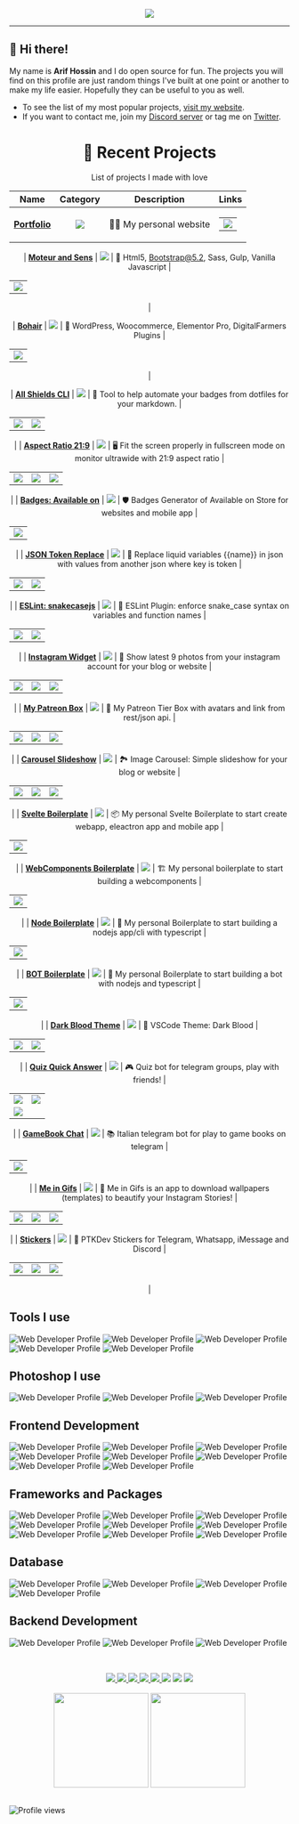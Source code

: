 <p align="center">
  <a href="https://webdeveloperarif">
    <img src="banner-1.jpg">
  </a>
</p>

---

## 👋 Hi there!

My name is **Arif Hossin** and I do open source for fun.
The projects you will find on this profile are just random things I've built at one point or another to make my life easier.
Hopefully they can be useful to you as well.

- To see the list of my most popular projects, [visit my website](https://webdeveloperarif.com/projects/).
- If you want to contact me, join my [Discord server](https://discordapp.com/users/3762) or tag me on [Twitter](https://twitter.com/webdevarif).


<div align="center">

# 🚀 **Recent Projects**

List of projects I made with love

| Name | Category | Description | Links |
| --- | :---: | --- | --- |
| <a href="https://webdeveloperarif.com/"><b>Portfolio</b></a> | [![](https://img.shields.io/badge/💻-%20Portfolio-informational?style=flat&logoColor=white&color=3498db)]() | 🧙‍♂️ My personal website | <table><tr><td> [![](https://img.shields.io/badge/-🌎-informational?style=flat&logoColor=black&color=white)](https://webdeveloperarif.com/)  </td></tr></table> |

| <a href="https://moteur.netlify.app/"><b>Moteur and Sens</b></a> | [![](https://img.shields.io/badge/🔧-%20Html5-Templates?style=flat&logoColor=white&color=DF4A17)]() | 🦒 Html5, Bootstrap@5.2, Sass, Gulp, Vanilla Javascript | <table><tr><td> [![](https://img.shields.io/badge/-🌎-informational?style=flat&logoColor=black&color=white)](https://moteur.netlify.app/)  </td></tr></table> |

| <a href="https://bohair.be/"><b>Bohair</b></a> | [![](https://img.shields.io/badge/🔧-%20WordPress-Theme?style=flat&logoColor=white&color=007097)]() | 🦒 WordPress, Woocommerce, Elementor Pro, DigitalFarmers Plugins | <table><tr><td> [![](https://img.shields.io/badge/-🌎-informational?style=flat&logoColor=black&color=white)](https://bohair.be/)  </td></tr></table> |

| <a href="https://github.com/ptkdev/all-shields-cli"><b>All Shields CLI</b></a> | [![](https://img.shields.io/badge/🔧-%20Tools-informational?style=flat&logoColor=white&color=9b59b6)]() | 🦌 Tool to help automate your badges from dotfiles for your markdown.  | <table><tr><td> [![](https://img.shields.io/badge/--informational?style=flat&logo=github&logoColor=black&color=white)](https://github.com/ptkdev/all-shields-cli) </td><td> [![](https://img.shields.io/badge/--informational?style=flat&logo=npm&logoColor=white&color=white)](https://www.npmjs.com/package/@ptkdev/all-shields-cli) </td></tr></table> |
| <a href="https://github.com/ptkdev/chrome-extension-aspectratio219"><b>Aspect Ratio 21:9</b></a> | [![](https://img.shields.io/badge/🔧-%20Tools-informational?style=flat&logoColor=white&color=9b59b6)]() | 🖥️ Fit the screen properly in fullscreen mode on monitor ultrawide with 21:9 aspect ratio | <table><tr><td> [![](https://img.shields.io/badge/--informational?style=flat&logo=github&logoColor=black&color=white)](https://github.com/ptkdev/chrome-extension-aspectratio219) </td><td> [![](https://img.shields.io/badge/--informational?style=flat&logo=npm&logoColor=white&color=white)](https://www.npmjs.com/package/@ptkdev/chrome-extension-aspectratio219) </td><td> [![](https://img.shields.io/badge/-🌎-informational?style=flat&logoColor=black&color=white)](https://chrome.google.com/webstore/detail/aspect-ratio-219/mgpbkhkpghgmihmcfbndejmkaibbnljo) </td></tr></table> |
| <a href="https://availableon.badge.ptkdev.io/"><b>Badges: Available on</b></a> | [![](https://img.shields.io/badge/🔧-%20Tools-informational?style=flat&logoColor=white&color=9b59b6)]() | 🛡 Badges Generator of Available on Store for websites and mobile app | <table><tr><td> [![](https://img.shields.io/badge/-🌎-informational?style=flat&logoColor=black&color=white)](https://availableon.badge.ptkdev.io/)  </td></tr></table> |
| <a href="https://github.com/ptkdev/json-token-replace"><b>JSON Token Replace</b></a> | [![](https://img.shields.io/badge/🔧-%20Tools-informational?style=flat&logoColor=white&color=9b59b6)]() | 🐾 Replace liquid variables {{name}} in json with values from another json where key is token | <table><tr><td> [![](https://img.shields.io/badge/--informational?style=flat&logo=github&logoColor=black&color=white)](https://github.com/ptkdev/json-token-replace) </td><td> [![](https://img.shields.io/badge/--informational?style=flat&logo=npm&logoColor=white&color=white)](https://www.npmjs.com/package/@ptkdev/json-token-replace) </td></tr></table> |
| <a href="https://github.com/ptkdev/eslint-plugin-snakecasejs"><b>ESLint: snakecasejs</b></a> | [![](https://img.shields.io/badge/🔧-%20Tools-informational?style=flat&logoColor=white&color=9b59b6)]() | 🐍 ESLint Plugin: enforce snake_case syntax on variables and function names | <table><tr><td> [![](https://img.shields.io/badge/--informational?style=flat&logo=github&logoColor=black&color=white)](https://github.com/ptkdev/eslint-plugin-snakecasejs) </td><td> [![](https://img.shields.io/badge/--informational?style=flat&logo=npm&logoColor=white&color=white)](https://npmjs.com/package/eslint-plugin-snakecasejs) </td></tr></table> |
| <a href="https://github.com/ptkdev-components/webcomponent-instagram-widget"><b>Instagram Widget</b></a> | [![](https://img.shields.io/badge/🧩-%20WebComponents-informational?style=flat&logoColor=white&color=e74c3c)]() | 📸 Show latest 9 photos from your instagram account for your blog or website | <table><tr><td> [![](https://img.shields.io/badge/--informational?style=flat&logo=github&logoColor=black&color=white)](https://github.com/ptkdev-components/webcomponent-instagram-widget) </td><td> [![](https://img.shields.io/badge/--informational?style=flat&logo=npm&logoColor=white&color=white)](https://www.npmjs.com/package/@ptkdev/webcomponent-instagram-widget) </td><td> [![](https://img.shields.io/badge/-🌎-informational?style=flat&logoColor=black&color=white)](https://codepen.io/ptkdev/pen/WNQOYqy)  </td></tr></table> |
| <a href="https://github.com/ptkdev-components/webcomponent-patreon-box"><b>My Patreon Box</b></a> | [![](https://img.shields.io/badge/🧩-%20WebComponents-informational?style=flat&logoColor=white&color=e74c3c)]() | 👑 My Patreon Tier Box with avatars and link from rest/json api. | <table><tr><td> [![](https://img.shields.io/badge/--informational?style=flat&logo=github&logoColor=black&color=white)](https://github.com/ptkdev-components/webcomponent-patreon-box) </td><td> [![](https://img.shields.io/badge/--informational?style=flat&logo=npm&logoColor=white&color=white)](https://www.npmjs.com/package/@ptkdev/webcomponent-patreon-box) </td><td> [![](https://img.shields.io/badge/-🌎-informational?style=flat&logoColor=black&color=white)](https://codepen.io/ptkdev/pen/abvLgOE)  </td></tr></table> |
| <a href="https://github.com/ptkdev-components/webcomponent-carousel-slideshow"><b>Carousel Slideshow</b></a> | [![](https://img.shields.io/badge/🧩-%20WebComponents-informational?style=flat&logoColor=white&color=e74c3c)]() | 🏞 Image Carousel: Simple slideshow for your blog or website  | <table><tr><td> [![](https://img.shields.io/badge/--informational?style=flat&logo=github&logoColor=black&color=white)](https://github.com/ptkdev-components/webcomponent-carousel-slideshow) </td><td> [![](https://img.shields.io/badge/--informational?style=flat&logo=npm&logoColor=white&color=white)](https://www.npmjs.com/package/@ptkdev/webcomponent-carousel-slideshow) </td><td> [![](https://img.shields.io/badge/-🌎-informational?style=flat&logoColor=black&color=white)]()  </td></tr></table> |
| <a href="https://github.com/ptkdev-boilerplate?q=svelte"><b>Svelte Boilerplate</b></a> | [![](https://img.shields.io/badge/👔-%20Boilerplate-informational?style=flat&logoColor=white&color=f368e0)]() | 📦 My personal Svelte Boilerplate to start create webapp, eleactron app and mobile app  | <table><tr><td> [![](https://img.shields.io/badge/--informational?style=flat&logo=github&logoColor=black&color=white)](https://github.com/ptkdev-boilerplate?q=svelte) </td></tr></table> |
| <a href="https://github.com/ptkdev-boilerplate?q=webcomponents"><b>WebComponents Boilerplate</b></a> | [![](https://img.shields.io/badge/👔-%20Boilerplate-informational?style=flat&logoColor=white&color=f368e0)]() | 🏗 My personal boilerplate to start building a webcomponents | <table><tr><td> [![](https://img.shields.io/badge/--informational?style=flat&logo=github&logoColor=black&color=white)](https://github.com/ptkdev-boilerplate?q=webcomponents) </td></tr></table> |
| <a href="https://github.com/ptkdev-boilerplate?q=node"><b>Node Boilerplate</b></a> | [![](https://img.shields.io/badge/👔-%20Boilerplate-informational?style=flat&logoColor=white&color=f368e0)]() | 🤖 My personal Boilerplate to start building a nodejs app/cli with typescript | <table><tr><td> [![](https://img.shields.io/badge/--informational?style=flat&logo=github&logoColor=black&color=white)](https://github.com/ptkdev-boilerplate?q=node) </td></tr></table> |
| <a href="https://github.com/ptkdev-boilerplate?q=bot"><b>BOT Boilerplate</b></a> | [![](https://img.shields.io/badge/👔-%20Boilerplate-informational?style=flat&logoColor=white&color=f368e0)]() | 🤖 My personal Boilerplate to start building a bot with nodejs and typescript | <table><tr><td> [![](https://img.shields.io/badge/--informational?style=flat&logo=github&logoColor=black&color=white)](https://github.com/ptkdev-boilerplate?q=bot) </td></tr></table> |
| <a href="https://github.com/ptkdev/vscode-theme-dark-blood"><b>Dark Blood Theme</b></a> | [![](https://img.shields.io/badge/🎨-%20Themes-informational?style=flat&logoColor=white&color=f1c40f)]() | 🎨 VSCode Theme: Dark Blood | <table><tr><td> [![](https://img.shields.io/badge/--informational?style=flat&logo=github&logoColor=black&color=white)](https://github.com/ptkdev/vscode-theme-dark-blood) </td><td> [![](https://img.shields.io/badge/-🌎-informational?style=flat&logoColor=black&color=white)](https://marketplace.visualstudio.com/items?itemName=ptkdev.dark-blood-theme) </td></tr></table> |
| <a href="https://t.me/quizquickanswerbot"><b>Quiz Quick Answer</b></a> | [![](https://img.shields.io/badge/🤖-%20Bot-informational?style=flat&logoColor=white&color=34495e)]() | 🎮 Quiz bot for telegram groups, play with friends! | <table><tr><td> [![](https://img.shields.io/badge/--informational?style=flat&logo=github&logoColor=black&color=white)](https://github.com/ptkdev/quizquickanswer-telegram-game-bot) </td><td> [![](https://img.shields.io/badge/--informational?style=flat&logo=npm&logoColor=white&color=white)](https://www.npmjs.com/package/@ptkdev/quizquickanswer-telegram-game-bot) </td></tr><tr><td> [![](https://img.shields.io/badge/--informational?style=flat&logo=telegram&logoColor=black&color=white)](https://t.me/quizquickanswerbot)  </td></tr></table> |
| <a href="https://t.me/gamebookchatbot"><b>GameBook Chat</b></a> | [![](https://img.shields.io/badge/🤖-%20Bot-informational?style=flat&logoColor=white&color=34495e)]() | 📚 Italian telegram bot for play to game books on telegram | <table><tr><td> [![](https://img.shields.io/badge/--informational?style=flat&logo=telegram&logoColor=black&color=white)](https://t.me/gamebookchatbot)  </td></tr></table> |
| <a href="https://meingifs.pics/"><b>Me in Gifs</b></a> | [![](https://img.shields.io/badge/📱-%20App-informational?style=flat&logoColor=white&color=2ecc71)]() | 💅 Me in Gifs is an app to download wallpapers (templates) to beautify your Instagram Stories!  | <table><tr><td> [![](https://img.shields.io/badge/--informational?style=flat&logo=android&logoColor=a4c639&color=white)](https://play.google.com/store/apps/details?id=io.ptkdev.meingifs) </td><td> [![](https://img.shields.io/badge/--informational?style=flat&logo=apple&logoColor=black&color=white)](https://itunes.apple.com/app/me-in-gifs/id1360007187) </td><td> [![](https://img.shields.io/badge/-🌎-informational?style=flat&logoColor=black&color=white)](https://meingifs.pics/)  </td></tr></table> |
| <a href="https://github.com/ptkdev/ptkdev-stickers"><b>Stickers</b></a> | [![](https://img.shields.io/badge/📱-%20App-informational?style=flat&logoColor=white&color=2ecc71)]() | 📱 PTKDev Stickers for Telegram, Whatsapp, iMessage and Discord  | <table><tr><td>  [![](https://img.shields.io/badge/--informational?style=flat&logo=github&logoColor=black&color=white)](https://github.com/ptkdev/ptkdev-stickers) </td><td> [![](https://img.shields.io/badge/--informational?style=flat&logo=telegram&logoColor=black&color=white)](https://t.me/addstickers/ptkdev)  </td><td> [![](https://img.shields.io/badge/--informational?style=flat&logo=whatsapp&logoColor=128c7e&color=white)](https://stickers.ptkdev.io/whatsapp) </td></tr></table> |

</div>



## Tools I use

<p>
  <img src="./assets/tools/vscode.svg" alt="Web Developer Profile" />
  <img src="./assets/tools/postman.svg" alt="Web Developer Profile" />
  <img src="./assets/tools/github.svg" alt="Web Developer Profile" />
  <img src="./assets/tools/git.svg" alt="Web Developer Profile" />
  <img src="./assets/tools/gitlab.svg" alt="Web Developer Profile" />
</p>

## Photoshop I use
<p>
  <img src="./assets/photoshop/figma.svg" alt="Web Developer Profile" />
  <img src="./assets/photoshop/adobe-photoshop.svg" alt="Web Developer Profile" />
  <img src="./assets/photoshop/adobe-xd.svg" alt="Web Developer Profile" />
</p>

## Frontend Development
<p>
  <img src="./assets/frontend/html.svg" alt="Web Developer Profile" />
  <img src="./assets/frontend/css.svg" alt="Web Developer Profile" />
  <img src="./assets/frontend/sass.svg" alt="Web Developer Profile" />
  <img src="./assets/frontend/javascript.svg" alt="Web Developer Profile" />
  <img src="./assets/frontend/react.svg" alt="Web Developer Profile" />
  <img src="./assets/frontend/nextjs.svg" alt="Web Developer Profile" />
  <img src="./assets/frontend/typescript.svg" alt="Web Developer Profile" />
  <img src="./assets/frontend/vite.svg" alt="Web Developer Profile" />
</p>

## Frameworks and Packages
<p>
  <img src="./assets/packages/npm.svg" alt="Web Developer Profile" />
  <img src="./assets/packages/styled-components.svg" alt="Web Developer Profile" />
  <img src="./assets/packages/nodemon.svg" alt="Web Developer Profile" />
  <img src="./assets/packages/yarn.svg" alt="Web Developer Profile" />
  <img src="./assets/packages/webpack.svg" alt="Web Developer Profile" />
  <img src="./assets/packages/prisma.svg" alt="Web Developer Profile" />
  <img src="./assets/packages/jwt.svg" alt="Web Developer Profile" />
  <img src="./assets/packages/graphql.svg" alt="Web Developer Profile" />
  <img src="./assets/packages/redux.svg" alt="Web Developer Profile" />
</p>

## Database
<p>
  <img src="./assets/database/postgresql.svg" alt="Web Developer Profile" />
  <img src="./assets/database/mongodb.svg" alt="Web Developer Profile" />
  <img src="./assets/database/mysql.svg" alt="Web Developer Profile" />
  <img src="./assets/database/sqlite.svg" alt="Web Developer Profile" />
</p>


## Backend Development
<p>
  <img src="./assets/backend/wordpress.svg" alt="Web Developer Profile" />
  <img src="./assets/backend/django.svg" alt="Web Developer Profile" />
  <img src="./assets/backend/nodejs.svg" alt="Web Developer Profile" />
</p>


##

<br />

<div align="center"> 
 	<a href = "mailto:rodrigo_vigil@yahoo.com.br">
      <img src="https://img.shields.io/badge/-Email-%23333?style=for-the-badge&logo=gmail&logoColor=white" target="_blank">
  </a>
  <a href="https://www.linkedin.com/in/webdevarif/" target="_blank">
    <img src="https://img.shields.io/badge/-LinkedIn-%230077B5?style=for-the-badge&logo=linkedin&logoColor=white" target="_blank">
  </a>
 <a href = "https://discord.com/channels/Rodrigo Cuervo#4004" target="_blank">
  <img src= "https://img.shields.io/badge/Discord-5865F2?style=for-the-badge&logo=discord&logoColor=white"> 
 </a>
 <a href = "https://youtube.com/@WebDeveloperArif" target="_blank">
  <img src= "https://img.shields.io/badge/youtube-FF0000?style=for-the-badge&logo=youtube&logoColor=white"> 
 </a>
 <a href = "https://twitter.com/webdevarif" target="_blank">
  <img src= "https://img.shields.io/badge/Twitter-1DA1F2?style=for-the-badge&logo=twitter&logoColor=white"> 
 </a>
  <a href="https://wa.me/08801857323271?text=https://wa.me/08801857323271?text=Hi!%20I%20found%20you%20from%20Github%20Profile."><img src="https://img.shields.io/badge/whatsapp-25D366?&style=for-the-badge&logo=whatsapp&logoColor=white"/></a>
  <a href="https://wa.me/#?text=vk0x65?">
    <img src="https://img.shields.io/badge/skype-00A5EA?&style=for-the-badge&logo=skype&logoColor=white"/></a>
  <a href="https://github.com/webdevarif/webdevarif/blob/main/Ask/README.md">
    <img src="https://img.shields.io/badge/Ask%20me-anything-1abc9c.svg?style=for-the-badge">
    </a>
</div>

<br />

<div style="display: flex, flex-direction: row, color: rgb(255, 196, 0), " align="center" justify-content= "space-around" backgroundColor= "white">
  <img height="170em" src= "https://github-readme-stats.vercel.app/api?username=webdevarif" />
  <img height="170em" src="https://github-readme-stats.vercel.app/api/top-langs/?username=webdevarif&layout=compact&langs_count=7&theme=white" />
</div>

##
<img src="https://gpvc.arturio.dev/webdevarif" alt="Profile views"/>

<!-- Proudly created with GPRM ( https://gprm.itsvg.in ) -->